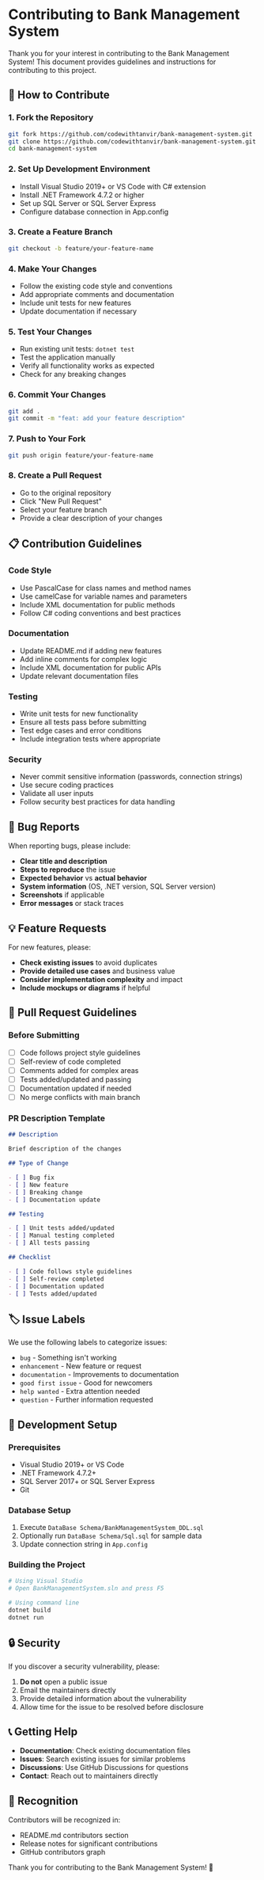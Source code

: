 # Contributing to Bank Management System

Thank you for your interest in contributing to the Bank Management System! This document provides guidelines and instructions for contributing to this project.

## 🤝 How to Contribute

### 1. Fork the Repository

```bash
git fork https://github.com/codewithtanvir/bank-management-system.git
git clone https://github.com/codewithtanvir/bank-management-system.git
cd bank-management-system
```

### 2. Set Up Development Environment

- Install Visual Studio 2019+ or VS Code with C# extension
- Install .NET Framework 4.7.2 or higher
- Set up SQL Server or SQL Server Express
- Configure database connection in App.config

### 3. Create a Feature Branch

```bash
git checkout -b feature/your-feature-name
```

### 4. Make Your Changes

- Follow the existing code style and conventions
- Add appropriate comments and documentation
- Include unit tests for new features
- Update documentation if necessary

### 5. Test Your Changes

- Run existing unit tests: `dotnet test`
- Test the application manually
- Verify all functionality works as expected
- Check for any breaking changes

### 6. Commit Your Changes

```bash
git add .
git commit -m "feat: add your feature description"
```

### 7. Push to Your Fork

```bash
git push origin feature/your-feature-name
```

### 8. Create a Pull Request

- Go to the original repository
- Click "New Pull Request"
- Select your feature branch
- Provide a clear description of your changes

## 📋 Contribution Guidelines

### Code Style

- Use PascalCase for class names and method names
- Use camelCase for variable names and parameters
- Include XML documentation for public methods
- Follow C# coding conventions and best practices

### Documentation

- Update README.md if adding new features
- Add inline comments for complex logic
- Include XML documentation for public APIs
- Update relevant documentation files

### Testing

- Write unit tests for new functionality
- Ensure all tests pass before submitting
- Test edge cases and error conditions
- Include integration tests where appropriate

### Security

- Never commit sensitive information (passwords, connection strings)
- Use secure coding practices
- Validate all user inputs
- Follow security best practices for data handling

## 🐛 Bug Reports

When reporting bugs, please include:

- **Clear title and description**
- **Steps to reproduce** the issue
- **Expected behavior** vs **actual behavior**
- **System information** (OS, .NET version, SQL Server version)
- **Screenshots** if applicable
- **Error messages** or stack traces

## 💡 Feature Requests

For new features, please:

- **Check existing issues** to avoid duplicates
- **Provide detailed use cases** and business value
- **Consider implementation complexity** and impact
- **Include mockups or diagrams** if helpful

## 📝 Pull Request Guidelines

### Before Submitting

- [ ] Code follows project style guidelines
- [ ] Self-review of code completed
- [ ] Comments added for complex areas
- [ ] Tests added/updated and passing
- [ ] Documentation updated if needed
- [ ] No merge conflicts with main branch

### PR Description Template

```markdown
## Description

Brief description of the changes

## Type of Change

- [ ] Bug fix
- [ ] New feature
- [ ] Breaking change
- [ ] Documentation update

## Testing

- [ ] Unit tests added/updated
- [ ] Manual testing completed
- [ ] All tests passing

## Checklist

- [ ] Code follows style guidelines
- [ ] Self-review completed
- [ ] Documentation updated
- [ ] Tests added/updated
```

## 🏷️ Issue Labels

We use the following labels to categorize issues:

- `bug` - Something isn't working
- `enhancement` - New feature or request
- `documentation` - Improvements to documentation
- `good first issue` - Good for newcomers
- `help wanted` - Extra attention needed
- `question` - Further information requested

## 🚀 Development Setup

### Prerequisites

- Visual Studio 2019+ or VS Code
- .NET Framework 4.7.2+
- SQL Server 2017+ or SQL Server Express
- Git

### Database Setup

1. Execute `DataBase Schema/BankManagementSystem_DDL.sql`
2. Optionally run `DataBase Schema/Sql.sql` for sample data
3. Update connection string in `App.config`

### Building the Project

```bash
# Using Visual Studio
# Open BankManagementSystem.sln and press F5

# Using command line
dotnet build
dotnet run
```

## 🔒 Security

If you discover a security vulnerability, please:

1. **Do not** open a public issue
2. Email the maintainers directly
3. Provide detailed information about the vulnerability
4. Allow time for the issue to be resolved before disclosure

## 📞 Getting Help

- **Documentation**: Check existing documentation files
- **Issues**: Search existing issues for similar problems
- **Discussions**: Use GitHub Discussions for questions
- **Contact**: Reach out to maintainers directly

## 🎉 Recognition

Contributors will be recognized in:

- README.md contributors section
- Release notes for significant contributions
- GitHub contributors graph

Thank you for contributing to the Bank Management System! 🙏

